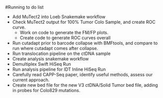 #Running to do list
+ Add MuTect2 into Loeb Snakemake workflow
+ Check MuTect2 output for 100% Tumor Colo Sample, and create ROC curve.
    + Work on code to generate the FM/FP plots.
    + Create code to generate ROC curves overall
+ Run cutadapt prior to barcode collapse with BMFtools, and compare to run where cutadapt comes after collapse.
+ Run translocation pipeline on the ctDNA sample
+ Create analysis snakemake workflow
+ Demultiplex Swift HiSeq Run
+ Run analysis pipeline for IDT Inline HiSeq Run
+ Carefully read CAPP-Seq paper, identify useful methods, assess our current approach.
+ Create new bed file for the new V3 ctDNA/Solid Tumor bed file, adding in probes for Colo829 mutations.
